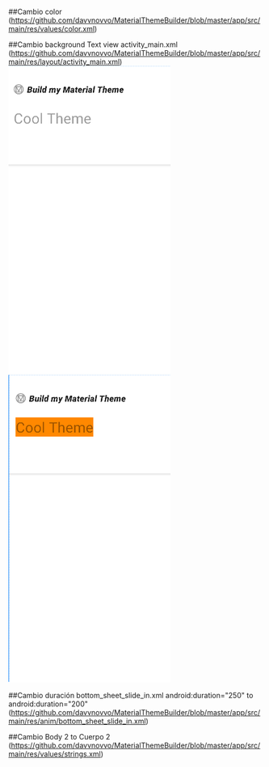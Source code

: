 ##Cambio color <!--Color primary (light)-->
(https://github.com/davvnovvo/MaterialThemeBuilder/blob/master/app/src/main/res/values/color.xml)

##Cambio background Text view activity_main.xml
(https://github.com/davvnovvo/MaterialThemeBuilder/blob/master/app/src/main/res/layout/activity_main.xml)
![Imágen original](https://github.com/davvnovvo/MaterialThemeBuilder/blob/master/gradle/imagenes/or1.png)
![Imágen modificada](https://github.com/davvnovvo/MaterialThemeBuilder/blob/master/gradle/imagenes/cop1.png)

##Cambio duración bottom_sheet_slide_in.xml android:duration="250" to android:duration="200"
(https://github.com/davvnovvo/MaterialThemeBuilder/blob/master/app/src/main/res/anim/bottom_sheet_slide_in.xml)

##Cambio <string name="text_body_2">Body 2</string> to <string name="text_body_2">Cuerpo 2</string>
(https://github.com/davvnovvo/MaterialThemeBuilder/blob/master/app/src/main/res/values/strings.xml)